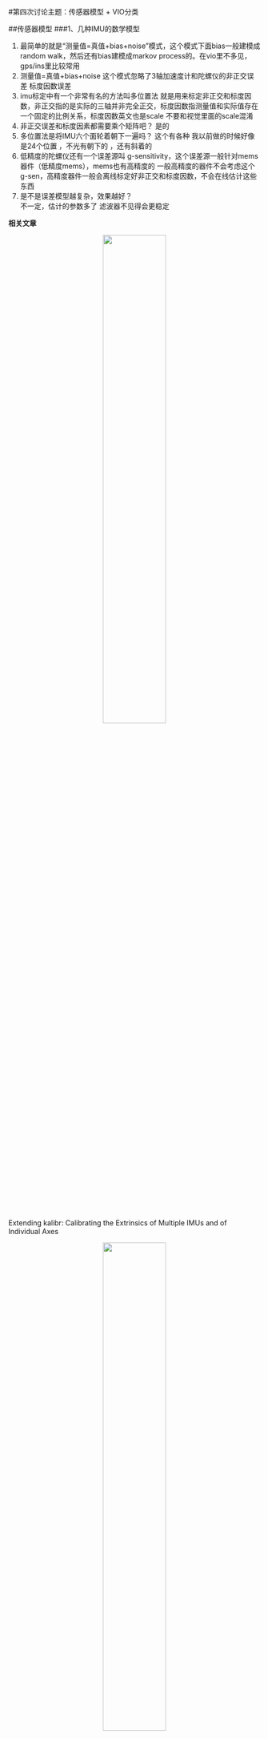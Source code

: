 #第四次讨论主题：传感器模型 + VIO分类


##传感器模型
###1、几种IMU的数学模型

1. 最简单的就是“测量值=真值+bias+noise”模式，这个模式下面bias一般建模成random walk，然后还有bias建模成markov process的。在vio里不多见，gps/ins里比较常用
2. 测量值=真值+bias+noise 这个模式忽略了3轴加速度计和陀螺仪的非正交误差 标度因数误差
3. imu标定中有一个非常有名的方法叫多位置法 就是用来标定非正交和标度因数，非正交指的是实际的三轴并非完全正交，标度因数指测量值和实际值存在一个固定的比例关系，标度因数英文也是scale 不要和视觉里面的scale混淆
4. 非正交误差和标度因素都需要乘个矩阵吧？
   是的
5. 多位置法是将IMU六个面轮着朝下一遍吗？
   这个有各种 我以前做的时候好像是24个位置 ，不光有朝下的 ，还有斜着的
6. 低精度的陀螺仪还有一个误差源叫 g-sensitivity，这个误差源一般针对mems器件（低精度mems），mems也有高精度的 一般高精度的器件不会考虑这个g-sen，高精度器件一般会离线标定好非正交和标度因数，不会在线估计这些东西
7. 是不是误差模型越复杂，效果越好？   
   不一定，估计的参数多了 滤波器不见得会更稳定

**相关文章**
<center>
<img src="../assets/imgs/2019-05-26-1.png" width = "50%" >
</center>

Extending kalibr: Calibrating the Extrinsics of Multiple IMUs and of Individual Axes
 
  
<center>
<img src="../assets/imgs/2019-05-26-2.png" width = "50%" >
</center>


High-fidelity Sensor Modeling and Self-Calibration in Vision-aided Inertial Navigation 李明阳
###2、Mems指的是什么
https://baike.baidu.com/item/%E5%BE%AE%E6%9C%BA%E7%94%B5%E7%B3%BB%E7%BB%9F/1718090?fromtitle=MEMS&fromid=686299&fr=aladdin

###3、事件相机在SLAM中的数学模型
1. 没玩过事件相机，只是从资料看，推测它就是 vo
2. event我记得说是对于光暗变化剧烈的时候效果也不错
3. 事件相机，就是帧率高， 低光照下也有特征点。 没有imu也能跟踪的好。  就是传感器好，而且还省电

###4、鱼眼相机的高畸变在SLAM中是如何处理的？是畸变矫正还是特别的相机模型
1. 鱼眼用立方体投影模型比较好
2. 或者投影到一个平面，我觉得更好的思路还是用六面体把鱼眼拆成更多透视，而不是一个平面
3. 我觉得可以去看camodocal 就vins提供的那个，有很多相机模型
<center>
<img src="../assets/imgs/2019-05-26-3.png" width = "50%" >
</center>


<center>
<img src="../assets/imgs/2019-05-26-4.png" width = "80%" >
</center>

**相关文章**
Large-Scale Direct SLAM and 3D Reconstruction in Real-Time ， PhD Thesis  Jakob-Julian Engel
A Generic Camera Model and Calibration Method for Conventional, Wide-Angle, and Fish-Eye Lenses

###5、畸变对feature tracking的影响
1. 有些论文提到做畸变矫正再tracking一个是增加计算负担，另外一个是矫正中使用差值方法引入人工像素，会对结果有影响，有的做法是修改klt（kanada lucas tracking）的运动模型，之前假设是线性运动的，有的会使用考虑畸变的运动模型

2. klt跟踪的时候 有运动模型的嘛？不是直接迭代吗？
<center>
<img src="../assets/imgs/2019-05-26-5.png" width = "50%" >
</center>
3. 还有这些运动模型的增加会不会引入额外计算量呢？会增加一些，大概15%这个论文提到，但是畸变大的情况下，效提升果比较明早。畸变小的情况没必要，所以要结合使用相机和参数设计motion model
4. 这里是物方还是像方的运动模型？就是是相机的运动还是像素的运动啊？
   应该是像素的，感觉是像方
5. 是指光流局部匹配时的模型吧？这个是说patch的模型？
   嗯，感觉是，我大概理解是之前是假设像素的patch是平的，现在不这么假设了，想当于对这个小patch做畸变矫正。畸变导致小patch形变 需要设计模型来矫正这个东西 再来算intensity error


###6、卷帘相机的影响
1. 卷帘相机是不是可以理解，自身图像像素都不是同步的？
   是哒，卷帘门就是一行行或者一列列曝光的
2. 不能用于高速运动，自动驾驶好像都不用卷帘，主要是手机上
3. 那用卷帘相机有啥好处吗？
   便宜，现在全局快门也不贵


###7、双目相机的数学模型 
1. 不就是三角测量算深度么。 然后，双目的图像时间要同步。
2. 标定，纠正 使极线对齐
3. 自标定 也要搞，主要是解决外参的微小形变。
4. 之前有看到一个说法，对极几何层面的双目标定，有优化极限，只能在对极几何误差上做到最优，但是这个结果不是最好的，所以有引入三视图做refine
5. 标定不好，匹配就不会好，深度图就不会好
极线对齐， 就是 双目 不可能完全平行。 通过标定，拿到偏移量(平移，旋转)，然后 纠正图像。 让图像变成平行的。
6. 其实我有一个问题 如果说是鱼眼或者广角的双目 是不是有另外一个什么约束 极线约束是针对透视投影的是吧
7. 我一直觉得把双目简化成一维 会不会增强了系统误差？
   有可能。不改极线，就做出深度图。太先进了，第一次听说。现在流程都是  标定，纠正，匹配，出视差图，出深度图
8. 包括s-msckf以及vins-fusion似乎都不校正？
对 ，我就想说smsckf就是只用来初始化点 外参也不管直接当测量用
9. 其实我觉得多了一个同类型的约束 不见得多了就会精度有提升 」双目不仅是同类型约束吧 还有一个基线长度的新信息
10. 那倒是的 那我想想这个话应该怎么说，不过从重建的角度来讲 可能是你说的那个意思


###8、双目相机应用中的关键问题
1. 标定
2. 同步也挺麻烦的
3. 在线标定 是个关键问题，主要解决长时间使用后，双目形变的问题。
4. 是不是缺乏一个精准的评判指标也可以认为是解决这个问题的困扰？是啊 我觉得这种东西很多时候只能从最终的定位或者重建结果来看是不是有效果，或者有一个比较好的仿真环境 可以开上帝视角
5. 小觅双目，板子后面在加强板。 所以，双目外参的形变不会太大。 如果，只是pcb板连接双目。 双目长时间后，位移严重，影响效果。  在线标定，解决的是外参的变化的问题。
6. 双目应用中的问题，如果用在建图上，就是 视角没有雷达广。 雷达是360度。 双目取决于FOV。 肯定没有360度。
7. 我遇到的比较多的问题是， 双目跑vins飘——分析一下，还是用户对vio不了解。 拿到相机，大部分对着白墙。 或者，跑的时候翻腕。
8. 翻腕会导致双目飘？
   对，vins会这样，msckf没试过
9.  双目出深度图 都是用点吗，可以用线面做吗？
    有基于面匹配算深度的（面匹配， 算力要大一些。 还有，深度不连续的时候，有时候容易估计错，噪声比较多），目前deep learning做深度，效果也不错


##VIO分类

###1、在松耦合和紧耦合两类VIO中，有哪些相关工作
1. 紧耦合： vins，viorb，dsvio，svo2.0，msckf，iceba
2. 松耦合：松耦合利用信息不充分 已经没什么人研究了，soft slam里面有个松耦合的东西，用imu结果直接当旋转

###2、VIO的分类除了紧耦合、松耦合，还有哪些类别
1. 直接法、间接法 
2. 稀疏、 稠密